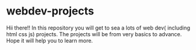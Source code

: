 # webdev-projects
Hii there!!
In this repository you will get to sea a lots of web dev( including html css js) projects.
The projects will be from very basics to advance.
Hope it will help you to learn more.
